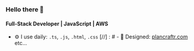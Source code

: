 ### Hello there 👋

#### Full-Stack Developer | JavaScript | AWS

- ⚙️ I use daily: `.ts`, `.js`, `.html`, `.css`
[//] : # - 💅 Designed: [plancraftr.com](https://www.plancraftr.com) etc…
